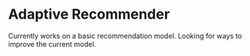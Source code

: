 # Adaptive Recommender
Currently works on a basic recommendation model. Looking for ways to improve the current model.
